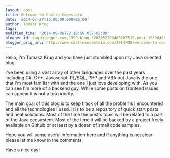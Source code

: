 ```yaml
---
layout: post
title: Welcome to Castle Codestein
date: '2014-07-27T16:00:00.000+02:00'
author: Tomasz Krug
tags: 
modified_time: '2014-09-06T22:19:59.057+02:00'
blogger_id: tag:blogger.com,1999:blog-5263052209480207518.post-1932048806066943992
blogger_orig_url: http://www.castlecodestein.com/2014/08/welcome-to-castle-codestein.html
---
```


Hello, I'm Tomasz Krug and you have just stumbled upon my Java oriented blog.

I've been using a vast array of other languages over the past years including C#, C++, Javascript, PL/SQL, PHP and VBA but Java is the one that I'm most familiar with and the one I just love developing with. As you can see I'm more of a backend guy. While some posts on frontend issues can appear it is not a top priority.

The main goal of this blog is to keep track of all the problems I encountered and all the technologies I used. It is to be a repository of quick start posts and neat solutions. Most of the time the post's topic will be related to a part of the Java ecosystem. Most of the time it will be backed by a project freely available on Github or at least by a dozen of small code samples.

Hope you will some useful information here and if anything is not clear please let me know in the comments.

Have a nice day!